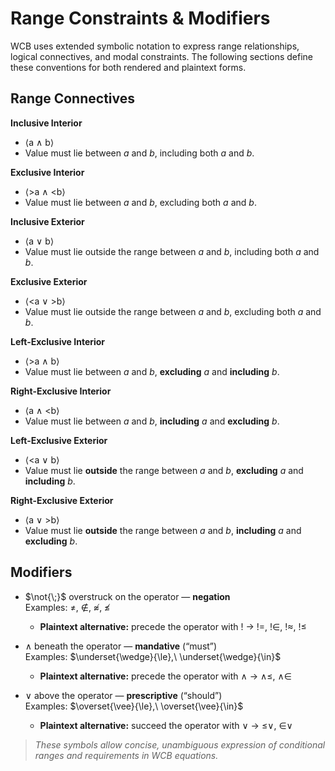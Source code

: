 # Range Constraints & Modifiers

WCB uses extended symbolic notation to express range relationships, logical connectives, and modal constraints.  The following sections define these conventions for both rendered and plaintext forms.

## Range Connectives

**Inclusive Interior**  
* ⟨a ∧ b⟩  
* Value must lie between *a* and *b*, including both *a* and *b*.

**Exclusive Interior**  
* ⟨>a ∧ <b⟩  
* Value must lie between *a* and *b*, excluding both *a* and *b*.

**Inclusive Exterior**  
* ⟨a ∨ b⟩  
* Value must lie outside the range between *a* and *b*, including both *a* and *b*.

**Exclusive Exterior**  
* ⟨<a ∨ >b⟩  
* Value must lie outside the range between *a* and *b*, excluding both *a* and *b*.

**Left-Exclusive Interior**  
* ⟨>a ∧ b⟩  
* Value must lie between *a* and *b*, **excluding** *a* and **including** *b*.

**Right-Exclusive Interior**  
* ⟨a ∧ <b⟩  
* Value must lie between *a* and *b*, **including** *a* and **excluding** *b*.

**Left-Exclusive Exterior**  
* ⟨<a ∨ b⟩  
* Value must lie **outside** the range between *a* and *b*, **excluding** *a* and **including** *b*.

**Right-Exclusive Exterior**  
* ⟨a ∨ >b⟩  
* Value must lie **outside** the range between *a* and *b*, **including** *a* and **excluding** *b*.

## Modifiers

- $\not{\;}$ overstruck on the operator — **negation**  
  Examples: $\not=,\ \not\in,\ \not\approx,\ \not\le$  
  - **Plaintext alternative:** precede the operator with ! → !=, !∈, !≈, !≤

- $\wedge$ beneath the operator — **mandative** (“must”)  
  Examples: $\underset{\wedge}{\le},\ \underset{\wedge}{\in}$  
  - **Plaintext alternative:** precede the operator with ∧ → ∧≤, ∧∈

- $\vee$ above the operator — **prescriptive** (“should”)  
  Examples: $\overset{\vee}{\le},\ \overset{\vee}{\in}$  
  - **Plaintext alternative:** succeed the operator with ∨ → ≤∨, ∈∨

> *These symbols allow concise, unambiguous expression of conditional ranges and requirements in WCB equations.*
